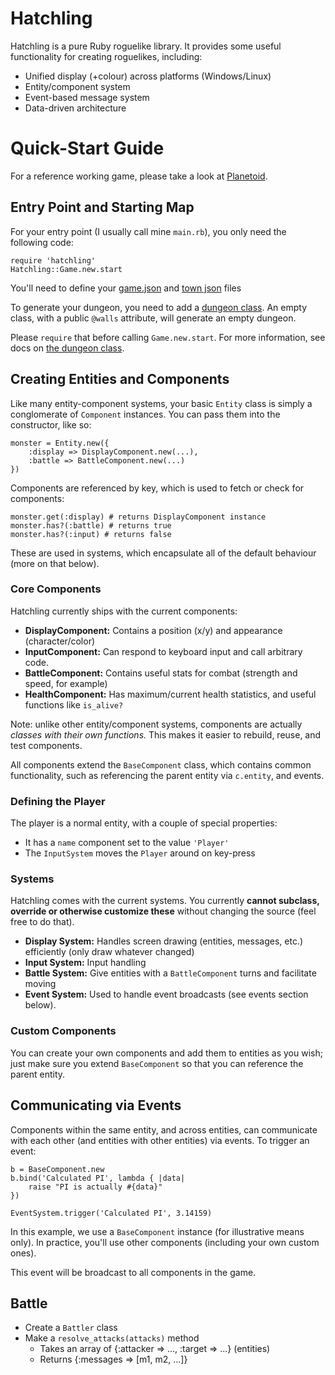 # Hatchling

Hatchling is a pure Ruby roguelike library. It provides some useful functionality for creating roguelikes, including:

- Unified display (+colour) across platforms (Windows/Linux)
- Entity/component system
- Event-based message system
- Data-driven architecture

# Quick-Start Guide

For a reference working game, please take a look at [Planetoid](https://github.com/deengames/Hatchling).

## Entry Point and Starting Map

For your entry point (I usually call mine `main.rb`), you only need the following code:

```
require 'hatchling'
Hatchling::Game.new.start
```

You'll need to define your [game.json](https://github.com/deengames/Hatchling/wiki/Content-Creation#gamejson) and [town json](https://github.com/deengames/Hatchling/wiki/Content-Creation#map-definition) files

To generate your dungeon, you need to add a [dungeon class](https://github.com/deengames/Hatchling/wiki/Content-Creation#the-dungeon-class). An empty class, with a public `@walls` attribute, will generate an empty dungeon.

Please `require` that before calling `Game.new.start`. For more information, see docs on [the dungeon class](https://github.com/deengames/Hatchling/wiki/Content-Creation#the-dungeon-class).

## Creating Entities and Components

Like many entity-component systems, your basic `Entity` class is simply a conglomerate of `Component` instances. You can pass them into the constructor, like so:

```
monster = Entity.new({
	:display => DisplayComponent.new(...),
	:battle => BattleComponent.new(...)
})
```

Components are referenced by key, which is used to fetch or check for components:

```
monster.get(:display) # returns DisplayComponent instance
monster.has?(:battle) # returns true
monster.has?(:input) # returns false
```

These are used in systems, which encapsulate all of the default behaviour (more on that below).

### Core Components

Hatchling currently ships with the current components:

- **DisplayComponent:** Contains a position (x/y) and appearance (character/color)
- **InputComponent:** Can respond to keyboard input and call arbitrary code.
- **BattleComponent:** Contains useful stats for combat (strength and speed, for example)
- **HealthComponent:** Has maximum/current health statistics, and useful functions like `is_alive?`

Note: unlike other entity/component systems, components are actually *classes with their own functions.* This makes it easier to rebuild, reuse, and test components.

All components extend the `BaseComponent` class, which contains common functionality, such as referencing the parent entity via `c.entity`, and events.

### Defining the Player

The player is a normal entity, with a couple of special properties:
- It has a `name` component set to the value `'Player'`
- The `InputSystem` moves the `Player` around on key-press

### Systems

Hatchling comes with the current systems. You currently **cannot subclass, override or otherwise customize these** without changing the source (feel free to do that).

- **Display System:** Handles screen drawing (entities, messages, etc.) efficiently (only draw whatever changed)
- **Input System:** Input handling
- **Battle System:** Give entities with a `BattleComponent` turns and facilitate moving
- **Event System:** Used to handle event broadcasts (see events section below).

### Custom Components

You can create your own components and add them to entities as you wish; just make sure you extend `BaseComponent` so that you can reference the parent entity.

## Communicating via Events

Components within the same entity, and across entities, can communicate with each other (and entities with other entities) via events. To trigger an event:

```
b = BaseComponent.new
b.bind('Calculated PI', lambda { |data|
	raise "PI is actually #{data}"
})

EventSystem.trigger('Calculated PI', 3.14159)
```

In this example, we use a `BaseComponent` instance (for illustrative means only). In practice, you'll use other components (including your own custom ones).

This event will be broadcast to all components in the game.

## Battle
- Create a `Battler` class
- Make a `resolve_attacks(attacks)` method
    - Takes an array of {:attacker => ..., :target => ...} (entities)
    - Returns {:messages => [m1, m2, ...]}
